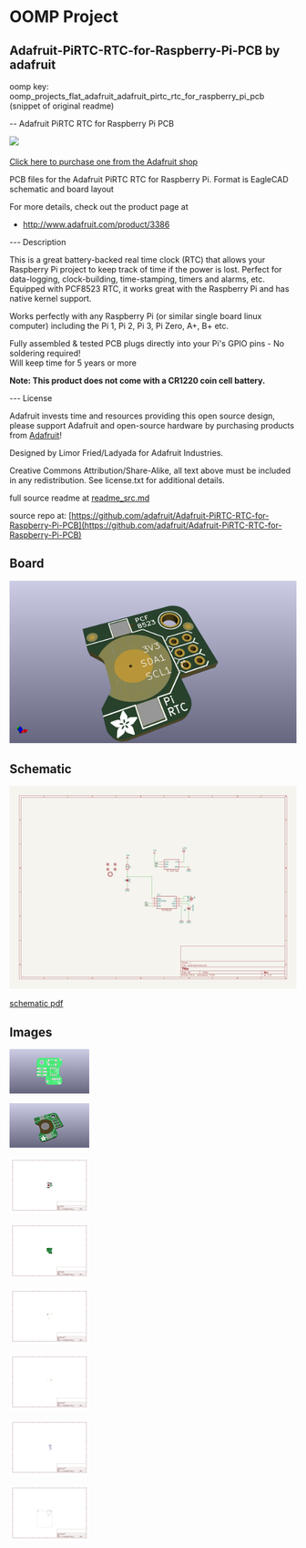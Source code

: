 # OOMP Project  
## Adafruit-PiRTC-RTC-for-Raspberry-Pi-PCB  by adafruit  
  
oomp key: oomp_projects_flat_adafruit_adafruit_pirtc_rtc_for_raspberry_pi_pcb  
(snippet of original readme)  
  
-- Adafruit PiRTC RTC for Raspberry Pi PCB  
  
<a href="http://www.adafruit.com/products/3386"><img src="assets/image.jpg?raw=true" width="500px"><br/>  
Click here to purchase one from the Adafruit shop</a>  
  
PCB files for the Adafruit PiRTC RTC for Raspberry Pi. Format is EagleCAD schematic and board layout  
  
For more details, check out the product page at  
* http://www.adafruit.com/product/3386  
  
--- Description  
  
This is a great battery-backed real time clock (RTC) that allows your Raspberry Pi project to keep track of time if the power is lost. Perfect for data-logging, clock-building, time-stamping, timers and alarms, etc. Equipped with PCF8523 RTC, it works great with the Raspberry Pi and has native kernel support.  
  
Works perfectly with any Raspberry Pi (or similar single board linux computer) including the Pi 1, Pi 2, Pi 3, Pi Zero, A+, B+ etc.  
  
Fully assembled & tested PCB plugs directly into your Pi's GPIO pins - No soldering required!  
Will keep time for 5 years or more  
  
**Note: This product does not come with a CR1220 coin cell battery.**  
  
--- License  
  
Adafruit invests time and resources providing this open source design, please support Adafruit and open-source hardware by purchasing products from [Adafruit](https://www.adafruit.com)!  
  
Designed by Limor Fried/Ladyada for Adafruit Industries.  
  
Creative Commons Attribution/Share-Alike, all text above must be included in any redistribution. See license.txt for additional details.  
  
  full source readme at [readme_src.md](readme_src.md)  
  
source repo at: [https://github.com/adafruit/Adafruit-PiRTC-RTC-for-Raspberry-Pi-PCB](https://github.com/adafruit/Adafruit-PiRTC-RTC-for-Raspberry-Pi-PCB)  
## Board  
  
[![working_3d.png](working_3d_600.png)](working_3d.png)  
## Schematic  
  
[![working_schematic.png](working_schematic_600.png)](working_schematic.png)  
  
[schematic pdf](working_schematic.pdf)  
## Images  
  
[![working_3D_bottom.png](working_3D_bottom_140.png)](working_3D_bottom.png)  
  
[![working_3D_top.png](working_3D_top_140.png)](working_3D_top.png)  
  
[![working_assembly_page_01.png](working_assembly_page_01_140.png)](working_assembly_page_01.png)  
  
[![working_assembly_page_02.png](working_assembly_page_02_140.png)](working_assembly_page_02.png)  
  
[![working_assembly_page_03.png](working_assembly_page_03_140.png)](working_assembly_page_03.png)  
  
[![working_assembly_page_04.png](working_assembly_page_04_140.png)](working_assembly_page_04.png)  
  
[![working_assembly_page_05.png](working_assembly_page_05_140.png)](working_assembly_page_05.png)  
  
[![working_assembly_page_06.png](working_assembly_page_06_140.png)](working_assembly_page_06.png)  
